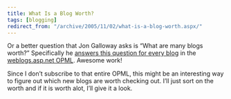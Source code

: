 ```yaml
---
title: What Is a Blog Worth?
tags: [blogging]
redirect_from: "/archive/2005/11/02/what-is-a-blog-worth.aspx/"
---
```


Or a better question that Jon Galloway asks is “What are many blogs
worth?” Specifically he [answers this question for every
blog](http://weblogs.asp.net/jgalloway/archive/2005/11/04/429559.aspx)
in the [weblogs.asp.net
OPML](http://weblogs.asp.net/jgalloway/archive/2005/11/04/weblogs.asp.net/opml.aspx).
Awesome work!

Since I don’t subscribe to that entire OPML, this might be an
interesting way to figure out which new blogs are worth checking out.
I’ll just sort on the worth and if it is worth alot, I’ll give it a
look.

